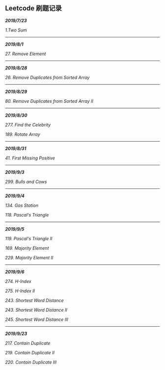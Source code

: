 ## Leetcode 刷题记录

***2019/7/23***

*1.Two Sum*

---
 ***2019/8/1***

*27. Remove Element*

---

***2019/8/28***

*26. Remove Duplicates from Sorted Array*

---

***2019/8/29***

*80. Remove Duplicates from Sorted Array II*

------

***2019/8/30***

*277. Find the Celebrity* 

*189. Rotate Array*

------

***2019/8/31***

*41. First Missing Positive* 

------

***2019/9/3***

*299. Bulls and Cows*

------

***2019/9/4***

*134. Gas Station*

*118. Pascal's Triangle*

------

***2019/9/5***

*119. Pascal's Triangle II*

*169. Majority Element*

*229. Majority Element II*

------

***2019/9/6***

*274. H-Index*

*275. H-Index II*

*243. Shortest Word Distance*

*243. Shortest Word Distance II*

*245. Shortest Word Distance III*

------

***2019/9/23***

*217. Contain Duplicate*

*219. Contain Duplicate II*

*220. Contain Duplicate III*

